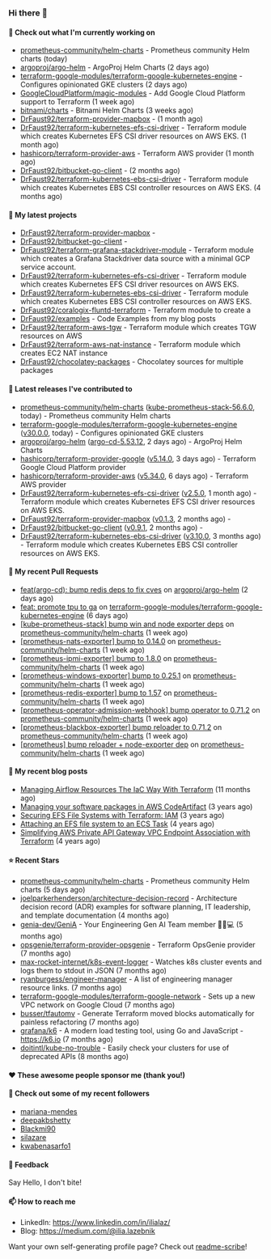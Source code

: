 ### Hi there 👋

#### 👷 Check out what I'm currently working on

- [prometheus-community/helm-charts](https://github.com/prometheus-community/helm-charts) - Prometheus community Helm charts (today)
- [argoproj/argo-helm](https://github.com/argoproj/argo-helm) - ArgoProj Helm Charts (2 days ago)
- [terraform-google-modules/terraform-google-kubernetes-engine](https://github.com/terraform-google-modules/terraform-google-kubernetes-engine) - Configures opinionated GKE clusters (2 days ago)
- [GoogleCloudPlatform/magic-modules](https://github.com/GoogleCloudPlatform/magic-modules) - Add Google Cloud Platform support to Terraform (1 week ago)
- [bitnami/charts](https://github.com/bitnami/charts) - Bitnami Helm Charts (3 weeks ago)
- [DrFaust92/terraform-provider-mapbox](https://github.com/DrFaust92/terraform-provider-mapbox) -  (1 month ago)
- [DrFaust92/terraform-kubernetes-efs-csi-driver](https://github.com/DrFaust92/terraform-kubernetes-efs-csi-driver) - Terraform module which creates Kubernetes EFS CSI driver resources on AWS EKS. (1 month ago)
- [hashicorp/terraform-provider-aws](https://github.com/hashicorp/terraform-provider-aws) - Terraform AWS provider (1 month ago)
- [DrFaust92/bitbucket-go-client](https://github.com/DrFaust92/bitbucket-go-client) -  (2 months ago)
- [DrFaust92/terraform-kubernetes-ebs-csi-driver](https://github.com/DrFaust92/terraform-kubernetes-ebs-csi-driver) - Terraform module which creates Kubernetes EBS CSI controller resources on AWS EKS. (4 months ago)

#### 🌱 My latest projects

- [DrFaust92/terraform-provider-mapbox](https://github.com/DrFaust92/terraform-provider-mapbox) - 
- [DrFaust92/bitbucket-go-client](https://github.com/DrFaust92/bitbucket-go-client) - 
- [DrFaust92/terraform-grafana-stackdriver-module](https://github.com/DrFaust92/terraform-grafana-stackdriver-module) - Terraform module which creates a Grafana Stackdriver data source with a minimal GCP service account.
- [DrFaust92/terraform-kubernetes-efs-csi-driver](https://github.com/DrFaust92/terraform-kubernetes-efs-csi-driver) - Terraform module which creates Kubernetes EFS CSI driver resources on AWS EKS.
- [DrFaust92/terraform-kubernetes-ebs-csi-driver](https://github.com/DrFaust92/terraform-kubernetes-ebs-csi-driver) - Terraform module which creates Kubernetes EBS CSI controller resources on AWS EKS.
- [DrFaust92/coralogix-fluntd-terraform](https://github.com/DrFaust92/coralogix-fluntd-terraform) - Terraform module to create a 
- [DrFaust92/examples](https://github.com/DrFaust92/examples) - Code Examples from my blog posts
- [DrFaust92/terraform-aws-tgw](https://github.com/DrFaust92/terraform-aws-tgw) - Terraform module which creates TGW resources on AWS
- [DrFaust92/terraform-aws-nat-instance](https://github.com/DrFaust92/terraform-aws-nat-instance) - Terraform module which creates EC2 NAT instance
- [DrFaust92/chocolatey-packages](https://github.com/DrFaust92/chocolatey-packages) - Chocolatey sources for multiple packages

#### 🔭 Latest releases I've contributed to

- [prometheus-community/helm-charts](https://github.com/prometheus-community/helm-charts) ([kube-prometheus-stack-56.6.0](https://github.com/prometheus-community/helm-charts/releases/tag/kube-prometheus-stack-56.6.0), today) - Prometheus community Helm charts
- [terraform-google-modules/terraform-google-kubernetes-engine](https://github.com/terraform-google-modules/terraform-google-kubernetes-engine) ([v30.0.0](https://github.com/terraform-google-modules/terraform-google-kubernetes-engine/releases/tag/v30.0.0), today) - Configures opinionated GKE clusters
- [argoproj/argo-helm](https://github.com/argoproj/argo-helm) ([argo-cd-5.53.12](https://github.com/argoproj/argo-helm/releases/tag/argo-cd-5.53.12), 2 days ago) - ArgoProj Helm Charts
- [hashicorp/terraform-provider-google](https://github.com/hashicorp/terraform-provider-google) ([v5.14.0](https://github.com/hashicorp/terraform-provider-google/releases/tag/v5.14.0), 3 days ago) - Terraform Google Cloud Platform provider
- [hashicorp/terraform-provider-aws](https://github.com/hashicorp/terraform-provider-aws) ([v5.34.0](https://github.com/hashicorp/terraform-provider-aws/releases/tag/v5.34.0), 6 days ago) - Terraform AWS provider
- [DrFaust92/terraform-kubernetes-efs-csi-driver](https://github.com/DrFaust92/terraform-kubernetes-efs-csi-driver) ([v2.5.0](https://github.com/DrFaust92/terraform-kubernetes-efs-csi-driver/releases/tag/v2.5.0), 1 month ago) - Terraform module which creates Kubernetes EFS CSI driver resources on AWS EKS.
- [DrFaust92/terraform-provider-mapbox](https://github.com/DrFaust92/terraform-provider-mapbox) ([v0.1.3](https://github.com/DrFaust92/terraform-provider-mapbox/releases/tag/v0.1.3), 2 months ago) - 
- [DrFaust92/bitbucket-go-client](https://github.com/DrFaust92/bitbucket-go-client) ([v0.9.1](https://github.com/DrFaust92/bitbucket-go-client/releases/tag/v0.9.1), 2 months ago) - 
- [DrFaust92/terraform-kubernetes-ebs-csi-driver](https://github.com/DrFaust92/terraform-kubernetes-ebs-csi-driver) ([v3.10.0](https://github.com/DrFaust92/terraform-kubernetes-ebs-csi-driver/releases/tag/v3.10.0), 3 months ago) - Terraform module which creates Kubernetes EBS CSI controller resources on AWS EKS.

#### 🔨 My recent Pull Requests

- [feat(argo-cd): bump redis deps to fix cves](https://github.com/argoproj/argo-helm/pull/2466) on [argoproj/argo-helm](https://github.com/argoproj/argo-helm) (2 days ago)
- [feat: promote tpu to ga](https://github.com/terraform-google-modules/terraform-google-kubernetes-engine/pull/1856) on [terraform-google-modules/terraform-google-kubernetes-engine](https://github.com/terraform-google-modules/terraform-google-kubernetes-engine) (6 days ago)
- [[kube-prometheus-stack] bump win and node exporter deps](https://github.com/prometheus-community/helm-charts/pull/4189) on [prometheus-community/helm-charts](https://github.com/prometheus-community/helm-charts) (1 week ago)
- [[prometheus-nats-exporter] bump to 0.14.0](https://github.com/prometheus-community/helm-charts/pull/4188) on [prometheus-community/helm-charts](https://github.com/prometheus-community/helm-charts) (1 week ago)
- [[prometheus-ipmi-exporter] bump to 1.8.0](https://github.com/prometheus-community/helm-charts/pull/4187) on [prometheus-community/helm-charts](https://github.com/prometheus-community/helm-charts) (1 week ago)
- [[prometheus-windows-exporter] bump to 0.25.1](https://github.com/prometheus-community/helm-charts/pull/4186) on [prometheus-community/helm-charts](https://github.com/prometheus-community/helm-charts) (1 week ago)
- [[prometheus-redis-exporter] bump to 1.57](https://github.com/prometheus-community/helm-charts/pull/4185) on [prometheus-community/helm-charts](https://github.com/prometheus-community/helm-charts) (1 week ago)
- [[prometheus-operator-admission-webhook] bump operator to 0.71.2](https://github.com/prometheus-community/helm-charts/pull/4184) on [prometheus-community/helm-charts](https://github.com/prometheus-community/helm-charts) (1 week ago)
- [[prometheus-blackbox-exporter] bump reloader to 0.71.2](https://github.com/prometheus-community/helm-charts/pull/4183) on [prometheus-community/helm-charts](https://github.com/prometheus-community/helm-charts) (1 week ago)
- [[prometheus] bump reloader &#43; node-exporter dep](https://github.com/prometheus-community/helm-charts/pull/4182) on [prometheus-community/helm-charts](https://github.com/prometheus-community/helm-charts) (1 week ago)

#### 📜 My recent blog posts

- [Managing Airflow Resources The IaC Way With Terraform](https://engineering.placer.ai/managing-airflow-resources-the-iac-way-with-terraform-ea5b8db573ad?source=rss-cac402f06fa8------2) (11 months ago)
- [Managing your software packages in AWS CodeArtifact](https://medium.com/@ilia.lazebnik/managing-your-software-packages-in-aws-codeartifact-12d00053e243?source=rss-cac402f06fa8------2) (3 years ago)
- [Securing EFS File Systems with Terraform: IAM](https://medium.com/@ilia.lazebnik/securing-efs-file-systems-with-terraform-iam-d2a066c198ab?source=rss-cac402f06fa8------2) (3 years ago)
- [Attaching an EFS file system to an ECS Task](https://medium.com/@ilia.lazebnik/attaching-an-efs-file-system-to-an-ecs-task-7bd15b76a6ef?source=rss-cac402f06fa8------2) (4 years ago)
- [Simplifying AWS Private API Gateway VPC Endpoint Association with Terraform](https://medium.com/@ilia.lazebnik/simplifying-aws-private-api-gateway-vpc-endpoint-association-with-terraform-b379a247afbf?source=rss-cac402f06fa8------2) (4 years ago)

#### ⭐ Recent Stars

- [prometheus-community/helm-charts](https://github.com/prometheus-community/helm-charts) - Prometheus community Helm charts (5 days ago)
- [joelparkerhenderson/architecture-decision-record](https://github.com/joelparkerhenderson/architecture-decision-record) - Architecture decision record (ADR) examples for software planning, IT leadership, and template documentation (4 months ago)
- [genia-dev/GeniA](https://github.com/genia-dev/GeniA) - Your Engineering Gen AI Team member 🧬🤖💻 (5 months ago)
- [opsgenie/terraform-provider-opsgenie](https://github.com/opsgenie/terraform-provider-opsgenie) - Terraform OpsGenie provider (7 months ago)
- [max-rocket-internet/k8s-event-logger](https://github.com/max-rocket-internet/k8s-event-logger) - Watches k8s cluster events and logs them to stdout in JSON (7 months ago)
- [ryanburgess/engineer-manager](https://github.com/ryanburgess/engineer-manager) - A list of engineering manager resource links. (7 months ago)
- [terraform-google-modules/terraform-google-network](https://github.com/terraform-google-modules/terraform-google-network) - Sets up a new VPC network on Google Cloud (7 months ago)
- [busser/tfautomv](https://github.com/busser/tfautomv) - Generate Terraform moved blocks automatically for painless refactoring (7 months ago)
- [grafana/k6](https://github.com/grafana/k6) - A modern load testing tool, using Go and JavaScript - https://k6.io (7 months ago)
- [doitintl/kube-no-trouble](https://github.com/doitintl/kube-no-trouble) - Easily check your clusters for use of deprecated APIs (8 months ago)

#### ❤️ These awesome people sponsor me (thank you!)


#### 👯 Check out some of my recent followers

- [mariana-mendes](https://github.com/mariana-mendes)
- [deepakbshetty](https://github.com/deepakbshetty)
- [Blackmi90](https://github.com/Blackmi90)
- [silazare](https://github.com/silazare)
- [kwabenasarfo1](https://github.com/kwabenasarfo1)

#### 💬 Feedback

Say Hello, I don't bite!

#### 📫 How to reach me

- LinkedIn: https://www.linkedin.com/in/ilialaz/
- Blog: https://medium.com/@ilia.lazebnik

Want your own self-generating profile page? Check out [readme-scribe](https://github.com/muesli/readme-scribe)!


